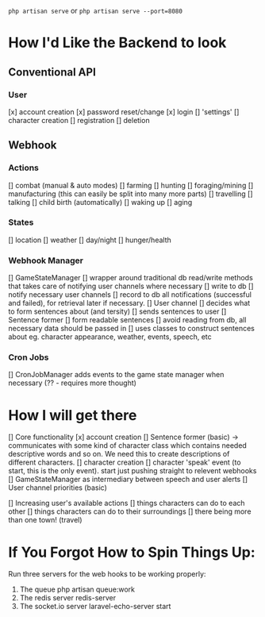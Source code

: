 `php artisan serve` or `php artisan serve --port=8080`

# How I'd Like the Backend to look

## Conventional API
### User
[x] account creation
[x] password reset/change
[x] login
[] 'settings'
[] character creation
[] registration
[] deletion

## Webhook
### Actions
[] combat (manual & auto modes)
[] farming
[] hunting
[] foraging/mining
[] manufacturing (this can easily be split into many more parts)
[] travelling
[] talking
[] child birth (automatically)
[] waking up
[] aging

### States
[] location
[] weather
[] day/night
[] hunger/health

### Webhook Manager
[] GameStateManager
	[] wrapper around traditional db read/write methods that takes care of notifying user channels where necessary
	[] write to db
	[] notify necessary user channels
	[] record to db all notifications (successful and failed), for retrieval later if necessary.
[] User channel
	[] decides what to form sentences about (and tersity)
	[] sends sentences to user
[] Sentence former
	[] form readable sentences
	[] avoid reading from db, all necessary data should be passed in
	[] uses classes to construct sentences about eg. character appearance, weather, events, speech, etc

### Cron Jobs
[] CronJobManager adds events to the game state manager when necessary (?? - requires more thought)

# How I will get there
[] Core functionality
	[x] account creation
	[] Sentence former (basic) -> communicates with some kind of character class which contains needed descriptive words and so on. We need this to create descriptions of different characters.
	[] character creation
	[] character 'speak' event (to start, this is the only event). start just pushing straight to relevent webhooks
	[] GameStateManager as intermediary between speech and user alerts
	[] User channel priorities (basic)

[] Increasing user's available actions
	[] things characters can do to each other
	[] things characters can do to their surroundings
	[] there being more than one town! (travel)


# If You Forgot How to Spin Things Up:
Run three servers for the web hooks to be working properly:

1. The queue
	php artisan queue:work
2. The redis server
	redis-server
3. The socket.io server
	laravel-echo-server start

